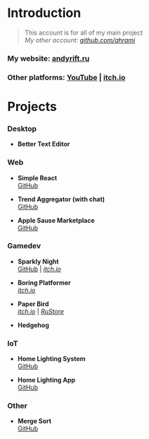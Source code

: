 # Introduction

> This account is for all of my main project<br>
> _My other account: [github.com/ahrami](https://github.com/ahrami)_

### My website: [andyrift.ru](http://andyrift.ru)

### Other platforms: [YouTube]() | [itch.io](https://andyrift.itch.io)

# Projects

### Desktop
- **Better Text Editor** <br>

### Web
- **Simple React** <br>
[GitHub](https://github.com/andyrift/simple-react)

- **Trend Aggregator (with chat)** <br>
[GitHub](https://github.com/andyrift/lamet)

- **Apple Sause Marketplace** <br>
[GitHub](https://github.com/andyrift/apple-sause)

### Gamedev
- **Sparkly Night** <br>
[GitHub](https://github.com/andyrift/sparkly-night) | [_itch.io_](https://andyrift.itch.io/sparkly-night)

- **Boring Platformer** <br>
[_itch.io_](https://andyrift.itch.io/boring-platformer)

- **Paper Bird** <br>
[_itch.io_](https://andyrift.itch.io/paper-bird) | [_RuStore_](https://apps.rustore.ru/app/ru.andyrift.paperbird)

- **Hedgehog**

### IoT
- **Home Lighting System** <br>
[GitHub](https://github.com/andyrift/home-lighting-system)

- **Home Lighting App** <br>
[GitHub](https://github.com/andyrift/home-lighting-app)

### Other
- **Merge Sort** <br>
[GitHub](https://github.com/andyrift/merge-sort)

